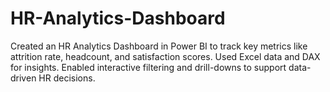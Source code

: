 # HR-Analytics-Dashboard
Created an HR Analytics Dashboard in Power BI to track key metrics like attrition rate, headcount, and satisfaction scores. Used Excel data and DAX for insights. Enabled interactive filtering and drill-downs to support data-driven HR decisions.
